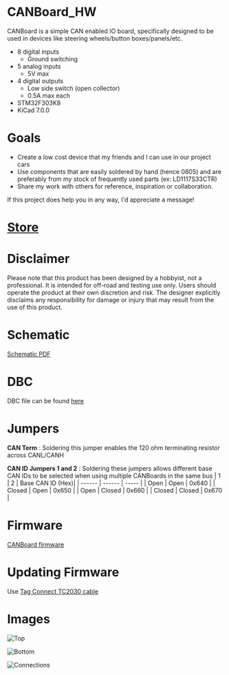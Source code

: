 # CANBoard_HW
CANBoard is a simple CAN enabled IO board, specifically designed to be used in devices like steering wheels/button boxes/panels/etc.

* 8 digital inputs
    * Ground switching
* 5 analog inputs
    * 5V max
* 4 digital outputs
    * Low side switch (open collector)
    * 0.5A max each
* STM32F303K8
* KiCad 7.0.0

# Goals
- Create a low cost device that my friends and I can use in our project cars
- Use components that are easily soldered by hand (hence 0805) and are preferably from my stock of frequently used parts (ex: LD1117S33CTR)
- Share my work with others for reference, inspiration or collaboration. 

If this project does help you in any way, I'd appreciate a message!

# [Store](https://dingo-electronics.square.site/product/canboard/3)

# Disclaimer
Please note that this product has been designed by a hobbyist, not a professional. It is intended for off-road and testing use only. Users should operate the product at their own discretion and risk. The designer explicitly disclaims any responsibility for damage or injury that may result from the use of this product.

# Schematic
[Schematic PDF](/Export/V2/CANBoard_HW_V2.pdf)

# DBC

DBC file can be found [here](https://github.com/corygrant/CANBoard_FW/tree/main/dbc)

# Jumpers
**CAN Term** : Soldering this jumper enables the 120 ohm terminating resistor across CANL/CANH

**CAN ID Jumpers 1 and 2** : Soldering these jumpers allows different base CAN IDs to be selected when using multiple CANBoards in the same bus
| 1      | 2      | Base CAN ID (Hex)|
| ------ | ------ | ----- |
| Open   | Open   | 0x640 |
| Closed | Open   | 0x650 |
| Open   | Closed | 0x660 |
| Closed | Closed | 0x670 |

# Firmware
[CANBoard firmware](https://github.com/corygrant/CANBoard_FW)

# Updating Firmware
Use [Tag Connect TC2030 cable](https://www.tag-connect.com/product/tc2030-ctx-nl-stdc14-for-use-with-stm32-processors-with-stlink-v3) 


# Images
![Top](/Images/Top.jpg)

![Bottom](/Images/Bottom.jpg)

![Connections](/Images/CANBoard_V2_Connections.png)

